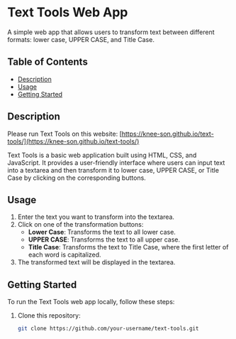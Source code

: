 ﻿# Text Tools Web App

A simple web app that allows users to transform text between different formats: lower case, UPPER CASE, and Title Case.

## Table of Contents

- [Description](#description)
- [Usage](#usage)
- [Getting Started](#getting-started)

## Description

Please run Text Tools on this website: [https://knee-son.github.io/text-tools/](https://knee-son.github.io/text-tools/)

Text Tools is a basic web application built using HTML, CSS, and JavaScript. It provides a user-friendly interface where users can input text into a textarea and then transform it to lower case, UPPER CASE, or Title Case by clicking on the corresponding buttons.

## Usage

1. Enter the text you want to transform into the textarea.
2. Click on one of the transformation buttons:
   - **Lower Case**: Transforms the text to all lower case.
   - **UPPER CASE**: Transforms the text to all upper case.
   - **Title Case**: Transforms the text to Title Case, where the first letter of each word is capitalized.
3. The transformed text will be displayed in the textarea.

## Getting Started

To run the Text Tools web app locally, follow these steps:

1. Clone this repository:

   ```sh
   git clone https://github.com/your-username/text-tools.git
